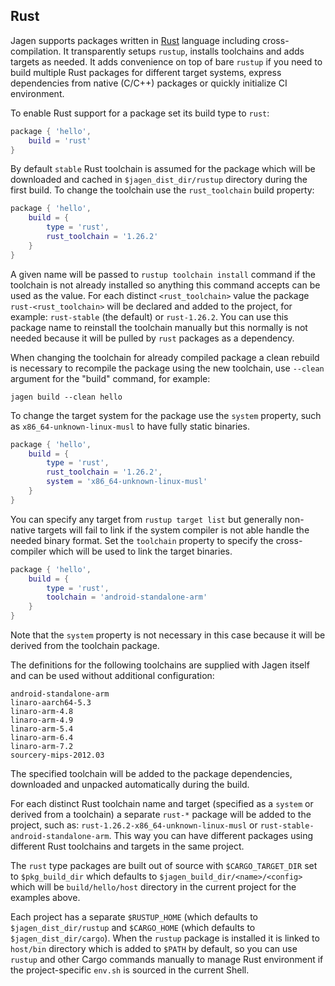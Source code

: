 ## Rust

Jagen supports packages written in [Rust](https://www.rust-lang.org) language including
cross-compilation. It transparently setups `rustup`, installs toolchains and adds targets as
needed. It adds convenience on top of bare `rustup` if you need to build multiple Rust packages for
different target systems, express dependencies from native (C/C++) packages or quickly initialize
CI environment.

To enable Rust support for a package set its build type to `rust`:

```lua
package { 'hello',
    build = 'rust'
}
```

By default `stable` Rust toolchain is assumed for the package which will be downloaded and cached
in `$jagen_dist_dir/rustup` directory during the first build. To change the toolchain use the
`rust_toolchain` build property:

```lua
package { 'hello',
    build = {
        type = 'rust',
        rust_toolchain = '1.26.2'
    }
}
```

A given name will be passed to `rustup toolchain install` command if the toolchain is not already
installed so anything this command accepts can be used as the value. For each distinct
`<rust_toolchain>` value the package `rust-<rust_toolchain>` will be declared and added to the
project, for example: `rust-stable` (the default) or `rust-1.26.2`. You can use this package name
to reinstall the toolchain manually but this normally is not needed because it will be pulled by
`rust` packages as a dependency.

When changing the toolchain for already compiled package a clean rebuild is necessary to recompile
the package using the new toolchain, use `--clean` argument for the "build" command, for example:

```
jagen build --clean hello
```

To change the target system for the package use the `system` property, such as
`x86_64-unknown-linux-musl` to have fully static binaries.

```lua
package { 'hello',
    build = {
        type = 'rust',
        rust_toolchain = '1.26.2',
        system = 'x86_64-unknown-linux-musl'
    }
}
```

You can specify any target from `rustup target list` but generally non-native targets will fail to
link if the system compiler is not able handle the needed binary format. Set the `toolchain`
property to specify the cross-compiler which will be used to link the target binaries.

```lua
package { 'hello',
    build = {
        type = 'rust',
        toolchain = 'android-standalone-arm'
    }
}
```

Note that the `system` property is not necessary in this case because it will be derived from the
toolchain package.

The definitions for the following toolchains are supplied with Jagen itself and can be used without
additional configuration:

    android-standalone-arm
    linaro-aarch64-5.3
    linaro-arm-4.8
    linaro-arm-4.9
    linaro-arm-5.4
    linaro-arm-6.4
    linaro-arm-7.2
    sourcery-mips-2012.03

The specified toolchain will be added to the package dependencies, downloaded and unpacked
automatically during the build.

For each distinct Rust toolchain name and target (specified as a `system` or derived from a
toolchain) a separate `rust-*` package will be added to the project, such as:
`rust-1.26.2-x86_64-unknown-linux-musl` or `rust-stable-android-standalone-arm`. This way you can have
different packages using different Rust toolchains and targets in the same project.

The `rust` type packages are built out of source with `$CARGO_TARGET_DIR` set to
`$pkg_build_dir` which defaults to `$jagen_build_dir/<name>/<config>` which will be
`build/hello/host` directory in the current project for the examples above.

Each project has a separate `$RUSTUP_HOME` (which defaults to `$jagen_dist_dir/rustup` and
`$CARGO_HOME` (which defaults to `$jagen_dist_dir/cargo`). When the `rustup` package is
installed it is linked to `host/bin` directory which is added to `$PATH` by default, so you can use
`rustup` and other Cargo commands manually to manage Rust environment if the project-specific
`env.sh` is sourced in the current Shell.
